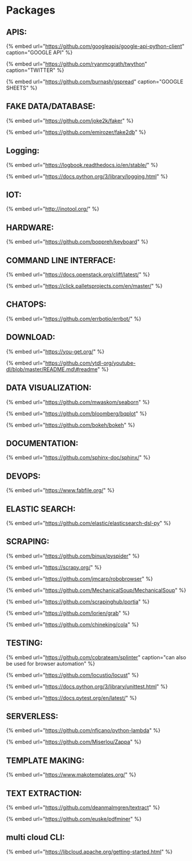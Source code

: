 # Packages

## APIS:

{% embed url="https://github.com/googleapis/google-api-python-client" caption="GOOGLE API" %}

{% embed url="https://github.com/ryanmcgrath/twython" caption="TWITTER" %}

{% embed url="https://github.com/burnash/gspread" caption="GOOGLE SHEETS" %}

## FAKE DATA/DATABASE:

{% embed url="https://github.com/joke2k/faker" %}

{% embed url="https://github.com/emirozer/fake2db" %}





## Logging:

{% embed url="https://logbook.readthedocs.io/en/stable/" %}

{% embed url="https://docs.python.org/3/library/logging.html" %}

## IOT:

{% embed url="http://inotool.org/" %}

## HARDWARE:

{% embed url="https://github.com/boppreh/keyboard" %}

## COMMAND LINE INTERFACE:

{% embed url="https://docs.openstack.org/cliff/latest/" %}

{% embed url="https://click.palletsprojects.com/en/master/" %}

## CHATOPS:

{% embed url="https://github.com/errbotio/errbot/" %}



## DOWNLOAD:

{% embed url="https://you-get.org/" %}

{% embed url="https://github.com/ytdl-org/youtube-dl/blob/master/README.md\#readme" %}

## DATA VISUALIZATION:

{% embed url="https://github.com/mwaskom/seaborn" %}

{% embed url="https://github.com/bloomberg/bqplot" %}

{% embed url="https://github.com/bokeh/bokeh" %}



## DOCUMENTATION:

{% embed url="https://github.com/sphinx-doc/sphinx/" %}

## DEVOPS:

{% embed url="https://www.fabfile.org/" %}

## ELASTIC SEARCH:

{% embed url="https://github.com/elastic/elasticsearch-dsl-py" %}

## SCRAPING:

{% embed url="https://github.com/binux/pyspider" %}



{% embed url="https://scrapy.org/" %}

{% embed url="https://github.com/jmcarp/robobrowser" %}

{% embed url="https://github.com/MechanicalSoup/MechanicalSoup" %}

{% embed url="https://github.com/scrapinghub/portia" %}

{% embed url="https://github.com/lorien/grab" %}

{% embed url="https://github.com/chineking/cola" %}

## TESTING:

{% embed url="https://github.com/cobrateam/splinter" caption="can also be used for browser automation" %}

{% embed url="https://github.com/locustio/locust" %}

{% embed url="https://docs.python.org/3/library/unittest.html" %}

{% embed url="https://docs.pytest.org/en/latest/" %}

## SERVERLESS:

{% embed url="https://github.com/nficano/python-lambda" %}

{% embed url="https://github.com/Miserlou/Zappa" %}



## TEMPLATE MAKING:

{% embed url="https://www.makotemplates.org/" %}

## TEXT EXTRACTION:

{% embed url="https://github.com/deanmalmgren/textract" %}

{% embed url="https://github.com/euske/pdfminer" %}



## multi cloud CLI:

{% embed url="https://libcloud.apache.org/getting-started.html" %}



